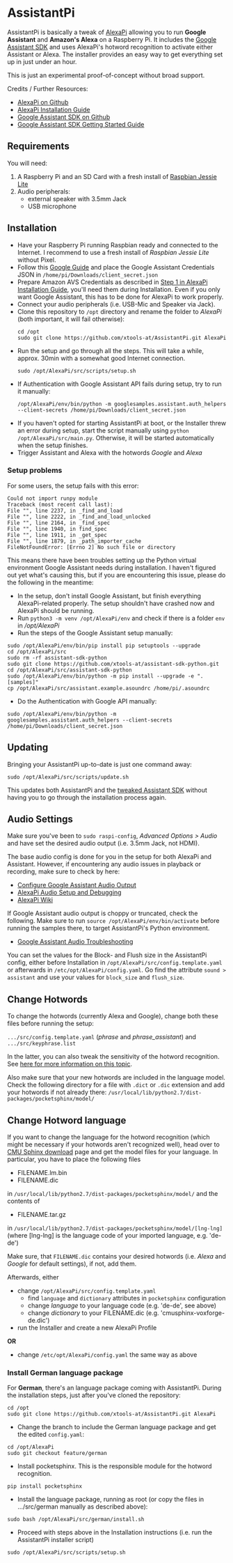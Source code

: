 # AssistantPi

AssistantPi is basically a tweak of [AlexaPi](https://github.com/alexa-pi/AlexaPi) allowing you to run **Google Assistant** and **Amazon's Alexa** on a Raspberry Pi. It includes the [Google Assistant SDK](https://github.com/googlesamples/assistant-sdk-python) and uses AlexaPi's hotword recognition to activate either Assistant or Alexa. The installer provides an easy way to get everything set up in just under an hour.

This is just an experimental proof-of-concept without broad support.

Credits / Further Resources:
- [AlexaPi on Github](https://github.com/alexa-pi/AlexaPi)
- [AlexaPi Installation Guide](https://github.com/alexa-pi/AlexaPi/wiki/Installation)
- [Google Assistant SDK on Github](https://github.com/googlesamples/assistant-sdk-python)
- [Google Assistant SDK Getting Started Guide](https://developers.google.com/assistant/sdk/prototype/getting-started-pi-python)


## Requirements

You will need:

1. A Raspberry Pi and an SD Card with a fresh install of [Raspbian Jessie Lite](https://www.raspberrypi.org/downloads/raspbian/)
2. Audio peripherals:
    - external speaker with 3.5mm Jack
    - USB microphone


## Installation

- Have your Raspberry Pi running Raspbian ready and connected to the Internet. I recommend to use a fresh install of *Raspbian Jessie Lite* without Pixel.
- Follow this [Google Guide](https://developers.google.com/assistant/sdk/prototype/getting-started-pi-python/config-dev-project-and-account) and place the Google Assistant Credentials JSON in `/home/pi/Downloads/client_secret.json`
- Prepare Amazon AVS Credentials as described in [Step 1 in AlexaPi Installation Guide](https://github.com/alexa-pi/AlexaPi/wiki/Installation), you'll need them during Installation. Even if you only want Google Assistant, this has to be done for AlexaPi to work properly.
- Connect your audio peripherals (i.e. USB-Mic and Speaker via Jack).
- Clone this repository to `/opt` directory and rename the folder to *AlexaPi* (both important, it will fail otherwise):
	```
    cd /opt
	sudo git clone https://github.com/xtools-at/AssistantPi.git AlexaPi
    ```
- Run the setup and go through all the steps. This will take a while, approx. 30min with a somewhat good Internet connection.
	```
    sudo /opt/AlexaPi/src/scripts/setup.sh
    ```
- If Authentication with Google Assistant API fails during setup, try to run it manually:
	```
    /opt/AlexaPi/env/bin/python -m googlesamples.assistant.auth_helpers --client-secrets /home/pi/Downloads/client_secret.json
    ```
- If you haven't opted for starting AssistantPi at boot, or the Installer threw an error during setup, start the script manually using `python /opt/AlexaPi/src/main.py`. Otherwise, it will be started automatically when the setup finishes.
- Trigger Assistant and Alexa with the hotwords *Google* and *Alexa*

### Setup problems
For some users, the setup fails with this error:

```
Could not import runpy module
Traceback (most recent call last):
File "", line 2237, in _find_and_load
File "", line 2222, in _find_and_load_unlocked
File "", line 2164, in _find_spec
File "", line 1940, in find_spec
File "", line 1911, in _get_spec
File "", line 1879, in _path_importer_cache
FileNotFoundError: [Errno 2] No such file or directory
```

This means there have been troubles setting up the Python virtual environment Google Assistant needs during installation. I haven't figured out yet what's causing this, but if you are encountering this issue, please do the following in the meantime:

- In the setup, don't install Google Assistant, but finish everything AlexaPi-related properly. The setup shouldn't have crashed now and AlexaPi should be running.
- Run `python3 -m venv /opt/AlexaPi/env` and check if there is a folder `env` in _/opt/AlexaPi_
- Run the steps of the Google Assistant setup manually:
```
sudo /opt/AlexaPi/env/bin/pip install pip setuptools --upgrade
cd /opt/AlexaPi/src
sudo rm -rf assistant-sdk-python
sudo git clone https://github.com/xtools-at/assistant-sdk-python.git
cd /opt/AlexaPi/src/assistant-sdk-python
sudo /opt/AlexaPi/env/bin/python -m pip install --upgrade -e ".[samples]"
cp /opt/AlexaPi/src/assistant.example.asoundrc /home/pi/.asoundrc
```
- Do the Authentication with Google API manually:
```
sudo /opt/AlexaPi/env/bin/python -m googlesamples.assistant.auth_helpers --client-secrets /home/pi/Downloads/client_secret.json
```


## Updating

Bringing your AssistantPi up-to-date is just one command away:
```
sudo /opt/AlexaPi/src/scripts/update.sh
```
This updates both AssistantPi and the [tweaked Assistant SDK](https://github.com/xtools-at/assistant-sdk-python) without having you to go through the installation process again.


## Audio Settings

Make sure you've been to `sudo raspi-config`, *Advanced Options > Audio* and have set the desired audio output (i.e. 3.5mm Jack, not HDMI).

The base audio config is done for you in the setup for both AlexaPi and Assistant. However, if encountering any audio issues in playback or recording, make sure to check by here:
- [Configure Google Assistant Audio Output](https://developers.google.com/assistant/sdk/prototype/getting-started-pi-python/configure-audio)
- [AlexaPi Audio Setup and Debugging](https://github.com/alexa-pi/AlexaPi/wiki/Audio-setup-&-debugging)
- [AlexaPi Wiki](https://github.com/alexa-pi/AlexaPi/wiki/)

If Google Assistant audio output is choppy or truncated, check the following. Make sure to run `source /opt/AlexaPi/env/bin/activate` before running the samples there, to target AssistantPi's Python environment.
- [Google Assistant Audio Troubleshooting](https://developers.google.com/assistant/sdk/prototype/getting-started-pi-python/troubleshooting#audio-issues)

You can set the values for the Block- and Flush size in the AssistantPi config, either before Installation in `/opt/AlexaPi/src/config.template.yaml` or afterwards in `/etc/opt/AlexaPi/config.yaml`. Go find the attribute `sound > assistant` and use your values for `block_size` and `flush_size`.



## Change Hotwords

To change the hotwords (currently Alexa and Google), change both these files before running the setup:

`.../src/config.template.yaml` (*phrase* and *phrase_assistant*) and `.../src/keyphrase.list`

In the latter, you can also tweak the sensitivity of the hotword recognition. See [here for more information on this topic](http://cmusphinx.sourceforge.net/wiki/faq#qhow_to_implement_hot_word_listening).

Also make sure that your new hotwords are included in the language model. Check the following directory for a file with `.dict` or `.dic` extension and add your hotwords if not already there: `/usr/local/lib/python2.7/dist-packages/pocketsphinx/model/`


## Change Hotword language

If you want to change the language for the hotword recognition (which might be necessary if your hotwords aren't recognized well), head over to [CMU Sphinx download](https://sourceforge.net/projects/cmusphinx/files/Acoustic%20and%20Language%20Models/) page and get the model files for your language.
In particular, you have to place the following files
- FILENAME.lm.bin
- FILENAME.dic

in `/usr/local/lib/python2.7/dist-packages/pocketsphinx/model/` and the contents of

- FILENAME.tar.gz

in `/usr/local/lib/python2.7/dist-packages/pocketsphinx/model/[lng-lng]` (where [lng-lng] is the language code of your imported language, e.g. 'de-de')

Make sure, that `FILENAME.dic` contains your desired hotwords (i.e. *Alexa* and *Google* for default settings), if not, add them.

Afterwards, either
- change `/opt/AlexaPi/src/config.template.yaml`
  - find `language` and `dictionary` attributes in `pocketsphinx` configuration
  - change *language* to your language code (e.g. 'de-de', see above)
  - change *dictionary* to your FILENAME.dic (e.g. 'cmusphinx-voxforge-de.dic')
- run the Installer and create a new AlexaPi Profile

**OR**
- change `/etc/opt/AlexaPi/config.yaml` the same way as above

### Install German language package

For **German**, there's an language package coming with AssistantPi. During the installation steps, just after you've cloned the repository:
```
cd /opt
sudo git clone https://github.com/xtools-at/AssistantPi.git AlexaPi
```
- Change the branch to include the German language package and get the edited `config.yaml`:
```
cd /opt/AlexaPi
sudo git checkout feature/german
```
- Install pocketsphinx. This is the responsible module for the hotword recognition.
```
pip install pocketsphinx
```
- Install the language package, running as root (or copy the files in .../src/german manually as described above):
```
sudo bash /opt/AlexaPi/src/german/install.sh
```
- Proceed with steps above in the Installation instructions (i.e. run the AssistantPi installer script)
```
sudo /opt/AlexaPi/src/scripts/setup.sh
```
